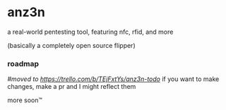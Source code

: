 # anz3n
a real-world pentesting tool, featuring nfc, rfid, and more

(basically a completely open source flipper)

### roadmap
*\#moved to https://trello.com/b/TEjFxtYs/anz3n-todo*
if you want to make changes, make a pr and I might reflect them

more soon™️
